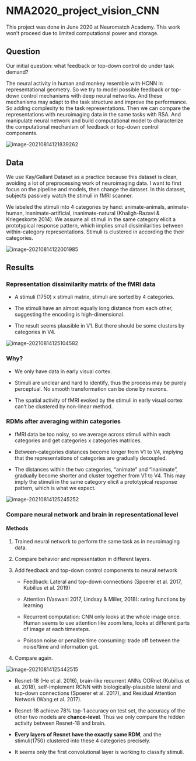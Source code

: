 # NMA2020_project_vision_CNN
This project was done in June 2020 at Neuromatch Academy. This work won’t proceed due to limited computational power and storage. 

## Question

Our initial question: what feedback or top-down control do under task demand? 

The neural activity in human and monkey resemble with HCNN in representational geometry. So we try to model possible feedback or top-down control mechanisms with deep neural networks. And these mechanisms may adapt to the task structure and improve the performance. So adding complexity to the task representations. Then we can compare the representations with neuroimaging data in the same tasks with RSA. And manipulate neural network and build computational model to characterize the computational mechanism of feedback or top-down control components.

![image-20210814121839262](.\fig\RSA)





## Data

We use Kay/Gallant Dataset as a practice because this dataset is clean, avoiding a lot of preprocessing work of neuroimaging data. I want to first focus on the pipeline and models, then change the dataset. In this dataset, subjects passively watch the stimuli in fMRI scanner.

We labeled the stimuli into 4 categories by hand: animate-animals, animate-human, inanimate-artificial, inanimate-natural (Khaligh-Razavi & Kriegeskorte 2014). We assume all stimuli in the same category elicit a prototypical response pattern, which implies small dissimilarities between within-category representations. Stimuli is clustered in according the their categories.

![image-20210814122001985](.\fig\kay_data1)



## Results

### Representation dissimilarity matrix of the fMRI data

- A stimuli (1750) x stimuli matrix, stimuli are sorted by 4 categories.

- The stimuli have an almost equally long distance from each other, suggesting the encoding is high-dimensional. 

- The result seems plausible in V1. But there should be some clusters by categories in V4.

![image-20210814125104582](.\fig\result1)

### Why?

- We only have data in early visual cortex. 

- Stimuli are unclear and hard to identify, thus the process may be purely perceptual. No smooth transformation can be done by neurons.

- The spatial activity of fMRI evoked by the stimuli in early visual cortex can’t be clustered by non-linear method.

### RDMs after averaging within categories

- fMRI data be too noisy, so we average across stimuli within each categories and get categories x categories matrices.

- Between-categories distances become longer from V1 to V4, implying that the representations of categories are gradually decoupled.

- The distances within the two categories, “animate” and “inanimate”, gradually become shorter and cluster together from V1 to V4. This may imply the stimuli in the same category elicit a prototypical response pattern, which is what we expect.

![image-20210814125245252](.\fig\RDM_average)

### Compare neural network and brain in representational level

#### Methods

1. Trained neural network to perform the same task as in neuroimaging data.

2. Compare behavior and representation in different layers.

3. Add feedback and top-down control components to neural network

   - Feedback: Lateral and top-down connections (Spoerer et al. 2017, Kubilius et al. 2019)
   - Attention (Vaswani 2017, Lindsay & Miller, 2018): rating functions by learning

   - Recurrent computation: CNN only looks at the whole image once. Human seems to use attention like zoom lens, looks at different parts of image at each timesteps.

   - Poisson noise or penalize time consuming: trade off between the noise/time and information got.

4. Compare again.

![image-20210814125442515](.\fig\compareNNwithfMRI)

- Resnet-18 (He et al. 2016), brain-like recurrent ANNs CORnet (Kubilius et al. 2018), self-implement RCNN with biologically-plausible lateral and top-down connections (Spoerer et al. 2017), and Residual Attention Network (Wang et al. 2017).

- Resnet-18 achieve 78% top-1 accuracy on test set, the accuracy of the other two models are **chance-level**. Thus we only compare the hidden activity between Resnet-18 and brain. 

- **Every layers of Resnet have the exactly same RDM**, and the stimuli(1750) clustered into these 4 categories precisely. 

- It seems only the first convolutional layer is working to classify stimuli.

